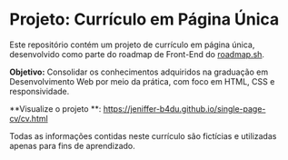 # Projeto: Currículo em Página Única

Este repositório contém um projeto de currículo em página única, desenvolvido como parte do roadmap de Front-End do [roadmap.sh](https://roadmap.sh/frontend).

**Objetivo:** Consolidar os conhecimentos adquiridos na graduação em Desenvolvimento Web por meio da prática, com foco em HTML, CSS e responsividade.

**Visualize o projeto **: https://jeniffer-b4du.github.io/single-page-cv/cv.html


Todas as informações contidas neste currículo são fictícias e utilizadas apenas para fins de aprendizado. 
